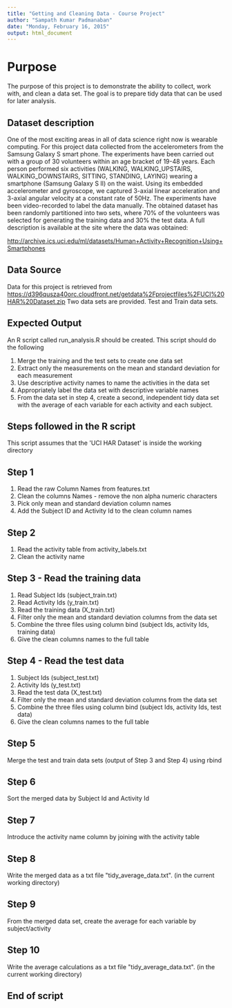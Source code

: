 ```yaml
---
title: "Getting and Cleaning Data - Course Project"
author: "Sampath Kumar Padmanaban"
date: "Monday, February 16, 2015"
output: html_document
---
```


# Purpose

The purpose of this project is to demonstrate the ability to collect, work with, and clean a data set. 
The goal is to prepare tidy data that can be used for later analysis. 

## Dataset description
One of the most exciting areas in all of data science right now is wearable computing. 
For this project data collected from the accelerometers from the Samsung Galaxy S smart phone. 
The experiments have been carried out with a group of 30 volunteers within an age bracket of 19-48 years. 
Each person performed six activities (WALKING, WALKING_UPSTAIRS, WALKING_DOWNSTAIRS, SITTING, STANDING, LAYING) wearing a smartphone (Samsung Galaxy S II) on the waist. 
Using its embedded accelerometer and gyroscope, we captured 3-axial linear acceleration and 3-axial angular velocity at a constant rate of 50Hz. 
The experiments have been video-recorded to label the data manually. 
The obtained dataset has been randomly partitioned into two sets, where 70% of the volunteers was selected for generating the training data and 30% the test data.
A full description is available at the site where the data was obtained:

http://archive.ics.uci.edu/ml/datasets/Human+Activity+Recognition+Using+Smartphones 

## Data Source
Data for this project is retrieved from 
https://d396qusza40orc.cloudfront.net/getdata%2Fprojectfiles%2FUCI%20HAR%20Dataset.zip 
Two data sets are provided. Test and Train data sets. 

## Expected Output
An R script called run_analysis.R should be created. This script should do the following

1. Merge the training and the test sets to create one data set
2. Extract only the measurements on the mean and standard deviation for each measurement
3. Use descriptive activity names to name the activities in the data set
4. Appropriately label the data set with descriptive variable names
5. From the data set in step 4, create a second, independent tidy data set with the average of each variable for each activity and each subject.
   
## Steps followed in the R script
   This script assumes that the 'UCI HAR Dataset' is inside the working directory
   
## Step 1
1. Read the raw Column Names from features.txt
2. Clean the columns Names - remove the non alpha numeric characters
3. Pick only mean and standard deviation column names
4. Add the Subject ID and Activity Id to the clean column names

## Step 2
1. Read the activity table from activity_labels.txt
2. Clean the activity name

## Step 3 - Read the training data
1. Read Subject Ids (subject_train.txt)
2. Read Activity Ids (y_train.txt)
3. Read the training data (X_train.txt)
4. Filter only the mean and standard deviation columns from the data set
5. Combine the three files using column bind (subject Ids, activity Ids, training data)
6. Give the clean columns names to the full table

## Step 4 - Read the test data
1. Subject Ids (subject_test.txt)
2. Activity Ids (y_test.txt)
3. Read the test data (X_test.txt)
4. Filter only the mean and standard deviation columns from the data set
5. Combine the three files using column bind (subject Ids, activity Ids, test data)
6. Give the clean columns names to the full table

## Step 5  
Merge the test and train data sets (output of Step 3 and Step 4) using rbind

## Step 6 
Sort the merged data by Subject Id and Activity Id

## Step 7 
Introduce the activity name column by joining with the activity table

## Step 8 
Write the merged data as a txt file "tidy_average_data.txt". (in the current working directory)

## Step 9 
From the merged data set, create the average for each variable by subject/activity

## Step 10 
Write the average calculations as a txt file "tidy_average_data.txt". (in the current working directory)

## End of script